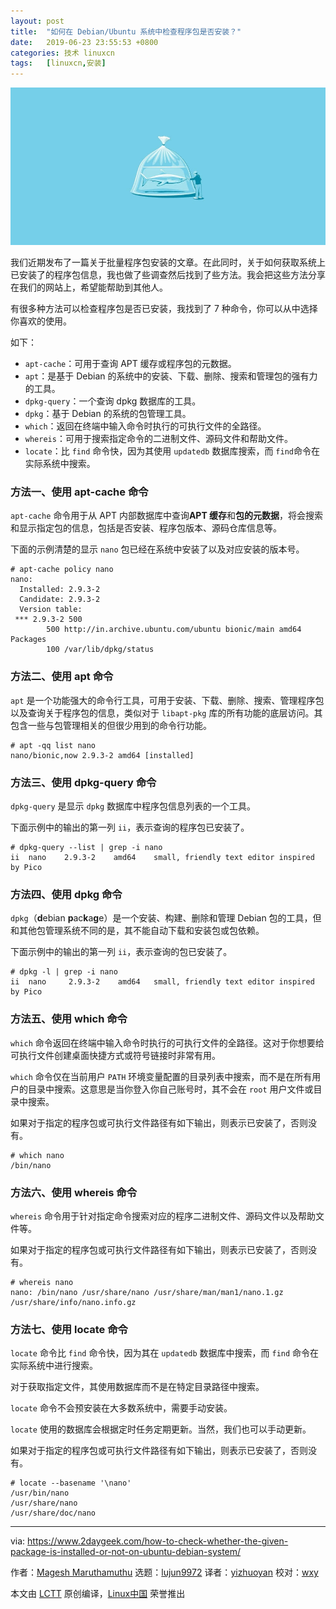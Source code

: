 ```yaml
---
layout: post
title:	"如何在 Debian/Ubuntu 系统中检查程序包是否安装？"
date:	2019-06-23 23:55:53 +0800 
categories:	技术 linuxcn 
tags:	[linuxcn,安装]
---
```



![](/Asserts/Images/album/201906/23/235541yl41p73z5jv78y8p.jpg)


我们近期发布了一篇关于批量程序包安装的文章。在此同时，关于如何获取系统上已安装了的程序包信息，我也做了些调查然后找到了些方法。我会把这些方法分享在我们的网站上，希望能帮助到其他人。


有很多种方法可以检查程序包是否已安装，我找到了 7 种命令，你可以从中选择你喜欢的使用。


如下：


* `apt-cache`：可用于查询 APT 缓存或程序包的元数据。
* `apt`：是基于 Debian 的系统中的安装、下载、删除、搜索和管理包的强有力的工具。
* `dpkg-query`：一个查询 dpkg 数据库的工具。
* `dpkg`：基于 Debian 的系统的包管理工具。
* `which`：返回在终端中输入命令时执行的可执行文件的全路径。
* `whereis`：可用于搜索指定命令的二进制文件、源码文件和帮助文件。
* `locate`：比 `find` 命令快，因为其使用 `updatedb` 数据库搜索，而 `find`命令在实际系统中搜索。


### 方法一、使用 apt-cache 命令


`apt-cache` 命令用于从 APT 内部数据库中查询**APT 缓存**和**包的元数据**，将会搜索和显示指定包的信息，包括是否安装、程序包版本、源码仓库信息等。


下面的示例清楚的显示 `nano` 包已经在系统中安装了以及对应安装的版本号。



```
# apt-cache policy nano
nano:
  Installed: 2.9.3-2
  Candidate: 2.9.3-2
  Version table:
 *** 2.9.3-2 500
        500 http://in.archive.ubuntu.com/ubuntu bionic/main amd64 Packages
        100 /var/lib/dpkg/status
```

### 方法二、使用 apt 命令


`apt` 是一个功能强大的命令行工具，可用于安装、下载、删除、搜索、管理程序包以及查询关于程序包的信息，类似对于 `libapt-pkg` 库的所有功能的底层访问。其包含一些与包管理相关的但很少用到的命令行功能。



```
# apt -qq list nano
nano/bionic,now 2.9.3-2 amd64 [installed]
```

### 方法三、使用 dpkg-query 命令


`dpkg-query` 是显示 `dpkg` 数据库中程序包信息列表的一个工具。


下面示例中的输出的第一列 `ii`，表示查询的程序包已安装了。



```
# dpkg-query --list | grep -i nano
ii  nano    2.9.3-2    amd64    small, friendly text editor inspired by Pico
```

### 方法四、使用 dpkg 命令


`dpkg`（**d**ebian **p**ac**k**a**g**e）是一个安装、构建、删除和管理 Debian 包的工具，但和其他包管理系统不同的是，其不能自动下载和安装包或包依赖。


下面示例中的输出的第一列 `ii`，表示查询的包已安装了。



```
# dpkg -l | grep -i nano
ii  nano     2.9.3-2    amd64   small, friendly text editor inspired by Pico
```

### 方法五、使用 which 命令


`which` 命令返回在终端中输入命令时执行的可执行文件的全路径。这对于你想要给可执行文件创建桌面快捷方式或符号链接时非常有用。


`which` 命令仅在当前用户 `PATH` 环境变量配置的目录列表中搜索，而不是在所有用户的目录中搜索。这意思是当你登入你自己账号时，其不会在 `root` 用户文件或目录中搜索。


如果对于指定的程序包或可执行文件路径有如下输出，则表示已安装了，否则没有。



```
# which nano
/bin/nano
```

### 方法六、使用 whereis 命令


`whereis` 命令用于针对指定命令搜索对应的程序二进制文件、源码文件以及帮助文件等。


如果对于指定的程序包或可执行文件路径有如下输出，则表示已安装了，否则没有。



```
# whereis nano
nano: /bin/nano /usr/share/nano /usr/share/man/man1/nano.1.gz /usr/share/info/nano.info.gz
```

### 方法七、使用 locate 命令


`locate` 命令比 `find` 命令快，因为其在 `updatedb` 数据库中搜索，而 `find` 命令在实际系统中进行搜索。


对于获取指定文件，其使用数据库而不是在特定目录路径中搜索。


`locate` 命令不会预安装在大多数系统中，需要手动安装。


`locate` 使用的数据库会根据定时任务定期更新。当然，我们也可以手动更新。


如果对于指定的程序包或可执行文件路径有如下输出，则表示已安装了，否则没有。



```
# locate --basename '\nano'
/usr/bin/nano
/usr/share/nano
/usr/share/doc/nano
```



---


via: <https://www.2daygeek.com/how-to-check-whether-the-given-package-is-installed-or-not-on-ubuntu-debian-system/>


作者：[Magesh Maruthamuthu](https://www.2daygeek.com/author/magesh/) 选题：[lujun9972](https://github.com/lujun9972) 译者：[yizhuoyan](https://github.com/yizhuoyan) 校对：[wxy](https://github.com/wxy)


本文由 [LCTT](https://github.com/LCTT/TranslateProject) 原创编译，[Linux中国](https://linux.cn/) 荣誉推出

